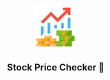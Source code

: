 <div align="center">
<img width="100px" alt="StockPrice logo" src="public/icons/android-chrome-512x512.png">
<br>
<h2>Stock Price Checker 🚀</h2>
</div>
